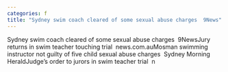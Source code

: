 ```yaml
---
categories: f
title: "Sydney swim coach cleared of some sexual abuse charges  9News"
---
```

Sydney swim coach cleared of some sexual abuse charges&nbsp;&nbsp;9NewsJury returns in swim teacher touching trial&nbsp;&nbsp;news.com.auMosman swimming instructor not guilty of five child sexual abuse charges&nbsp;&nbsp;Sydney Morning HeraldJudge’s order to jurors in swim teacher trial&nbsp;&nbsp;n